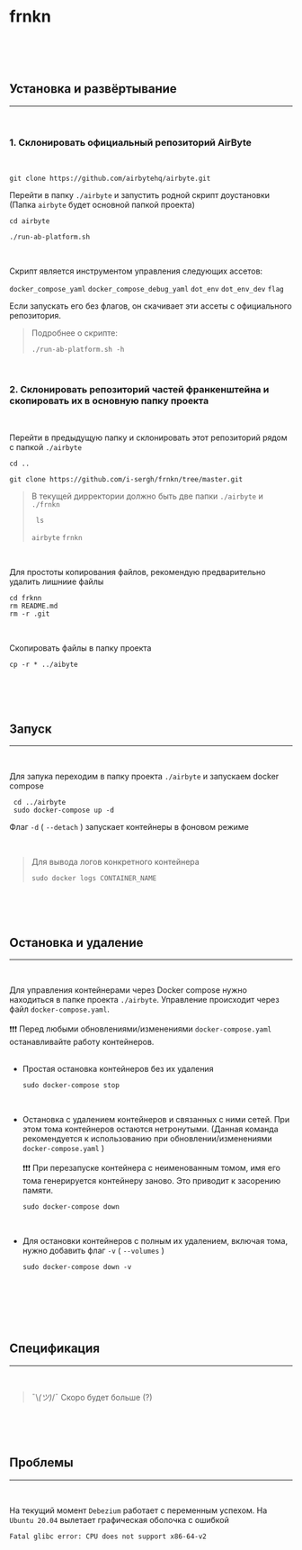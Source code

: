 # frnkn

<br><br><br>


## Установка и развёртывание

---

<br>

### 1. Склонировать официальный репозиторий AirByte

<br>

  ```
  git clone https://github.com/airbytehq/airbyte.git
  ```
  
Перейти в папку `./airbyte` и запустить родной скрипт доустановки
(Папка `airbyte` будет основной папкой проекта)
  ```
  cd airbyte

  ./run-ab-platform.sh
  ```
<br>

Скрипт является инструментом управления следующих ассетов:
  <p>
    
  `docker_compose_yaml` `docker_compose_debug_yaml` `dot_env` `dot_env_dev` `flag`
  </p>
  <p>
Если запускать его без флагов, он скачивает эти ассеты с официального репозитория.
  </p>
  
  >Подробнее о скрипте:
  >```
  >./run-ab-platform.sh -h 
  >```

<br>

###  2. Склонировать репозиторий частей франкенштейна и скопировать их в основную папку проекта

<br>

Перейти в предыдущую папку и склонировать этот репозиторий рядом с папкой `./airbyte`
```
cd ..

git clone https://github.com/i-sergh/frnkn/tree/master.git
```

> В текущей дирректории должно быть две папки `./airbyte` и `./frnkn`
> ```
>  ls
> ```
>  `airbyte` `frnkn`

<br>

Для простоты копирования файлов, рекомендую предварительно удалить лишниие файлы
```
cd frknn
rm README.md
rm -r .git
```

<br>

Скопировать файлы в папку проекта
```
cp -r * ../aibyte
```

<br><br><br>

## Запуск

---

<br>

Для запука переходим в папку проекта `./airbyte` и запускаем docker compose
```
 cd ../airbyte
 sudo docker-compose up -d
```
Флаг `-d` ( `--detach` ) запускает контейнеры в фоновом режиме

<br>

> Для вывода логов конкретного контейнера 
> ```
> sudo docker logs CONTAINER_NAME
> ```

<br><br><br>

## Остановка и удаление

---

<br>

Для управления контейнерами через Docker compose нужно находиться в папке проекта `./airbyte`. Управление происходит через файл `docker-compose.yaml`. 
<br>
<br>
❗❗❗ Перед любыми обновлениями/изменениями `docker-compose.yaml` останавливайте работу контейнеров.
<br>
<br>

* Простая остановка контейнеров без их удаления
  ```
  sudo docker-compose stop
  ```
  
  <br>
  
* Остановка с удалением контейнеров и связанных с ними сетей. При этом тома контейнеров остаются нетронутыми. (Данная команда рекомендуется к использованию при обновлении/изменениями `docker-compose.yaml` )
  <br><br>
  ❗❗❗ При перезапуске контейнера с неименованным томом, имя его тома генерируется контейнеру заново. Это приводит к засорению памяти.  

  ```
  sudo docker-compose down
  ```
  <br>
  
* Для остановки контейнеров с полным их удалением, включая тома, нужно добавить флаг `-v`  ( `--volumes` )

  ```
  sudo docker-compose down -v 
  ```
  <br>
  
<br><br><br>

## Спецификация

---

<br>
 
>¯\\_(ツ)_/¯ Скоро будет больше (?) 





<br><br><br>

## Проблемы

---

<br>

 На текущий момент `Debezium` работает с переменным успехом. На `Ubuntu 20.04` вылетает графическая оболочка с ошибкой 

 ```stderr
Fatal glibc error: CPU does not support x86-64-v2
```
